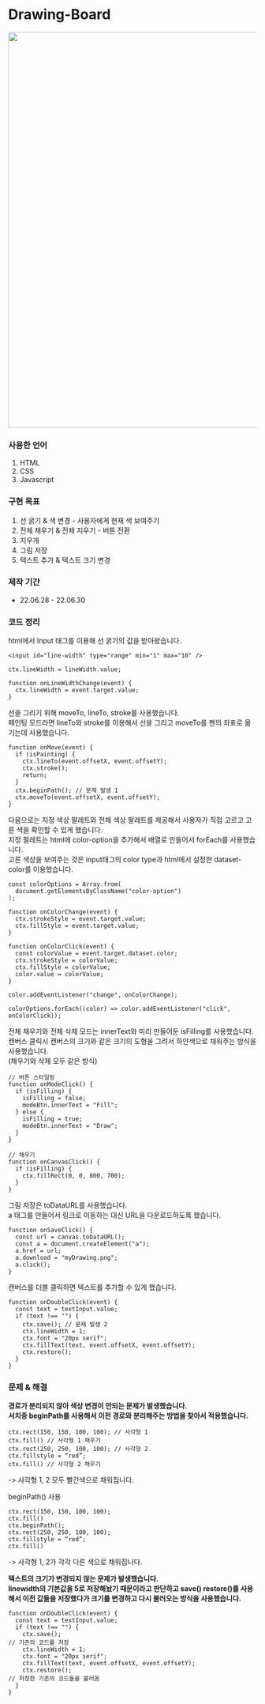# Drawing-Board

<img width="800" src="https://user-images.githubusercontent.com/109572328/208141590-b2dabb70-3ba3-4dd7-9ce0-4f5005b954b1.jpeg" />

<h3>사용한 언어</h3>
<ol>
  <li>HTML</li>
  <li>CSS</li>
  <li>Javascript</li>
</ol>

<h3>구현 목표</h3>
<ol>
  <li>선 굵기 & 색 변경 - 사용자에게 현재 색 보여주기</li>
  <li>전체 채우기 & 전체 지우기 - 버튼 전환</li>
  <li>지우개</li>
  <li>그림 저장</li>
  <li>텍스트 추가 & 텍스트 크기 변경</li>
</ol>

<h3>제작 기간</h3>
<ul>
  <li>22.06.28 - 22.06.30</li>
</ul>

<h3>코드 정리</h3>
html에서 Input 태그를 이용해 선 굵기의 값을 받아왔습니다.

```
<input id="line-width" type="range" min="1" max="10" />

ctx.lineWidth = lineWidth.value;

function onLineWidthChange(event) {
  ctx.lineWidth = event.target.value;
}
```

선을 그리기 위해 moveTo, lineTo, stroke를 사용했습니다.<br>
페인팅 모드라면 lineTo와 stroke를 이용해서 선을 그리고 moveTo를 펜의 좌표로 옮기는데 사용했습니다.

```
function onMove(event) {
  if (isPainting) {
    ctx.lineTo(event.offsetX, event.offsetY);
    ctx.stroke();
    return;
  }
  ctx.beginPath(); // 문제 발생 1
  ctx.moveTo(event.offsetX, event.offsetY);
}
```

다음으로는 지정 색상 팔레트와 전체 색상 팔레트를 제공해서 사용자가 직접 고르고 고른 색을 확인할 수 있게 했습니다.<br>
지정 팔레트는 html에 color-option을 추가해서 배열로 만들어서 forEach를 사용했습니다.<br>
고른 색상을 보여주는 것은 input태그의 color type과 html에서 설정한 dataset-color를 이용했습니다.

```
const colorOptions = Array.from(
  document.getElementsByClassName("color-option")
);

function onColorChange(event) {
  ctx.strokeStyle = event.target.value;
  ctx.fillStyle = event.target.value;
}

function onColorClick(event) {
  const colorValue = event.target.dataset.color;
  ctx.strokeStyle = colorValue;
  ctx.fillStyle = colorValue;
  color.value = colorValue;
}

color.addEventListener("change", onColorChange);

colorOptions.forEach((color) => color.addEventListener("click", onColorClick));
```

전체 채우기와 전체 삭제 모드는 innerText와 미리 만들어둔 isFilling를 사용했습니다.<br>
캔버스 클릭시 캔버스의 크기와 같은 크기의 도형을 그려서 하얀색으로 채워주는 방식을 사용했습니다.<br>
(채우기와 삭제 모두 같은 방식)

```
// 버튼 스타일링
function onModeClick() {
  if (isFilling) {
    isFilling = false;
    modeBtn.innerText = "Fill";
  } else {
    isFilling = true;
    modeBtn.innerText = "Draw";
  }
}

// 채우기
function onCanvasClick() {
  if (isFilling) {
    ctx.fillRect(0, 0, 800, 700);
  }
}
```

그림 저장은 toDataURL를 사용했습니다.<br>
a 태그를 만들어서 링크로 이동하는 대신 URL을 다운로드하도록 했습니다.

```
function onSaveClick() {
  const url = canvas.toDataURL();
  const a = document.createElement("a");
  a.href = url;
  a.download = "myDrawing.png";
  a.click();
}
```

캔버스를 더블 클릭하면 텍스트를 추가할 수 있게 했습니다.

```
function onDoubleClick(event) {
  const text = textInput.value;
  if (text !== "") {
    ctx.save(); // 문제 발생 2
    ctx.lineWidth = 1;
    ctx.font = "20px serif";
    ctx.fillText(text, event.offsetX, event.offsetY);
    ctx.restore();
  }
}
```

<h3>문제 & 해결</h3>

<b>경로가 분리되지 않아 색상 변경이 안되는 문제가 발생했습니다.<br>
서치중 beginPath를 사용해서 이전 경로와 분리해주는 방법을 찾아서 적용했습니다.</b>

```
ctx.rect(150, 150, 100, 100); // 사각형 1
ctx.fill() // 사각형 1 채우기
ctx.rect(250, 250, 100, 100); // 사각형 2
ctx.fillstyle = “red”;
ctx.fill() // 사각형 2 채우기
```
-> 사각형 1, 2 모두 빨간색으로 채워집니다.

beginPath() 사용

```
ctx.rect(150, 150, 100, 100);
ctx.fill()
ctx.beginPath();
ctx.rect(250, 250, 100, 100);
ctx.fillstyle = “red”;
ctx.fill()
```
-> 사각형 1, 2가 각각 다른 색으로 채워집니다.

<b>텍스트의 크기가 변경되지 않는 문제가 발생했습니다.<br>
linewidth의 기본값을 5로 저장해놨기 때문이라고 판단하고
save() restore()를 사용해서 이전 값들을 저장했다가 크기를 변경하고 다시 불러오는 방식을 사용했습니다.</b>

```
function onDoubleClick(event) {
  const text = textInput.value;
  if (text !== "") {
    ctx.save();
// 기존의 코드를 저장
    ctx.lineWidth = 1;
    ctx.font = "20px serif";
    ctx.fillText(text, event.offsetX, event.offsetY);
    ctx.restore();
// 저장한 기존의 코드들을 불러옴
  }
}
```
